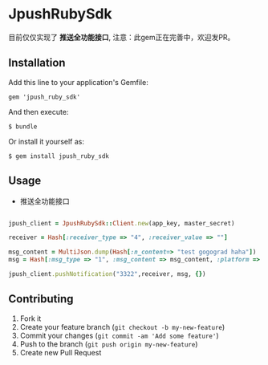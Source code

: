 # JpushRubySdk

目前仅仅实现了 **推送全功能接口**, 注意：此gem正在完善中，欢迎发PR。

## Installation

Add this line to your application's Gemfile:

    gem 'jpush_ruby_sdk'

And then execute:

    $ bundle

Or install it yourself as:

    $ gem install jpush_ruby_sdk

## Usage

* 推送全功能接口

```ruby

jpush_client = JpushRubySdk::Client.new(app_key, master_secret)

receiver = Hash[:receiver_type => "4", :receiver_value => ""]

msg_content = MultiJson.dump(Hash[:n_content=> "test gogograd haha"])
msg = Hash[:msg_type => "1", :msg_content => msg_content, :platform => "ios"]

jpush_client.pushNotification("3322",receiver, msg, {})


```

## Contributing

1. Fork it
2. Create your feature branch (`git checkout -b my-new-feature`)
3. Commit your changes (`git commit -am 'Add some feature'`)
4. Push to the branch (`git push origin my-new-feature`)
5. Create new Pull Request

